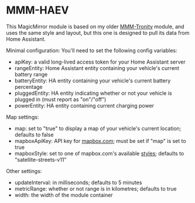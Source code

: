 # MMM-HAEV

This MagicMirror module is based on my older [MMM-Tronity](https://github.com/robotfishe/MMM-Tronity/) module, and uses the same style and layout, but this one is designed to pull its data from Home Assistant.

Minimal configuration:
You'll need to set the following config variables:
- apiKey: a valid long-lived access token for your Home Assistant server
- rangeEntity: Home Assistant entity containing your vehicle's current battery range
- batteryEntity: HA entity containing your vehicle's current battery percentage
- pluggedEntity: HA entity indicating whether or not your vehicle is plugged in (must report as "on"/"off")
- powerEntity: HA entity containing current charging power

Map settings:
- map: set to "true" to display a map of your vehicle's current location; defaults to false
- mapboxApiKey: API key for [mapbox.com](https://mapbox.com); must be set if "map" is set to true
- mapboxStyle: set to one of mapbox.com's available [styles](https://docs.mapbox.com/api/maps/styles/); defaults to "satellite-streets-v11"

Other settings:
- updateInterval: in milliseconds; defaults to 5 minutes
- metricRange: whether or not range is in kilometres; defaults to true
- width: the width of the module container
